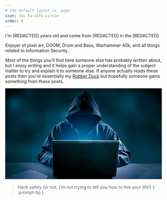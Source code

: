 ```yaml
---
# the default layout is 'page'
icon: fas fa-info-circle
order: 4
---
```


I'm [REDACTED] years old and come from [REDACTED] in the [REDACTED]

Enjoyer of pixel art, DOOM, Drum and Bass, Warhammer 40k, and all things related to Information Security.

Most of the things you'll find here someone else has probably written about, but I enjoy writing and it helps gain a proper understanding of the subject matter to try and explain it to someone else. If anyone actually reads these posts then you're essentially my [Rubber Duck](https://en.wikipedia.org/wiki/Rubber_duck_debugging) but hopefully someone gains something from these posts.

![Random Stock Photo of a Hacker](/assets/img/hacker.jpg)

> Hack safely (or not, I'm not trying to tell you how to live your life!)
{: .prompt-tip }
